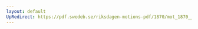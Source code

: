 ```yaml
---
layout: default
UpRedirect: https://pdf.swedeb.se/riksdagen-motions-pdf/1870/mot_1870__ak__00224/mot_1870__ak__00224_002.pdf
---
```

